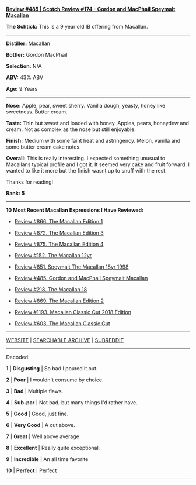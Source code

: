 
[**Review #485 | Scotch Review #174 - Gordon and MacPhail Speymalt Macallan**]( https://t8ke.review/review-485-speymalt-macallan-gordon-macphail-9yr/)

**The Schtick:** This is a 9 year old IB offering from Macallan. 

-----

**Distiller:** Macallan

**Bottler:** Gordon MacPhail

**Selection:** N/A

**ABV:**  43% ABV

**Age:** 9 Years 

-----

**Nose:**  Apple, pear, sweet sherry. Vanilla dough, yeasty, honey like sweetness. Butter cream.  

**Taste:** Thin but sweet and loaded with honey. Apples, pears, honeydew and cream. Not as complex as the nose but still enjoyable. 

**Finish:** Medium with some faint heat and astringency. Melon, vanilla and some butter cream cake notes. 

**Overall:** This is really interesting. I expected something unusual to Macallans typical profile and I got it. It seemed very cake and fruit forward. I wanted to like it more but the finish wasnt up to snuff with the rest. 

Thanks for reading!

**Rank: 5**

----- 

**10 Most Recent Macallan Expressions I Have Reviewed:** 

- [Review #866. The Macallan Edition 1]( https://t8ke.review/review-866-the-macallan-edition-no-1/) 

- [Review #872. The Macallan Edition 3]( https://t8ke.review/review-872-the-macallan-edition-no-3/) 

- [Review #875. The Macallan Edition 4]( https://t8ke.review/review-875-the-macallan-edition-no-4/) 

- [Review #152. The Macallan 12yr]( https://t8ke.review/review-152-the-macallan-12yr/) 

- [Review #851. Speymalt The Macallan 18yr 1998]( https://t8ke.review/review-851-the-macallan-18yr-speymalt-1998/) 

- [Review #485. Gordon and MacPhail Speymalt Macallan]( https://t8ke.review/review-485-speymalt-macallan-gordon-macphail-9yr/) 

- [Review #218. The Macallan 18]( https://t8ke.review/review-218-the-macallan-18/) 

- [Review #869. The Macallan Edition 2]( https://t8ke.review/review-869-the-macallan-edition-no-2/) 

- [Review #1193. Macallan Classic Cut 2018 Edition]( https://t8ke.review/review-1193-macallan-classic-cut-2018-edition/) 

- [Review #603. The Macallan Classic Cut]( https://t8ke.review/review-603-the-macallan-classic-cut/) 

-----

[WEBSITE](https://t8ke.review) | [SEARCHABLE ARCHIVE](https://t8ke.review/review-archive/) | [SUBREDDIT](https://reddit.com/r/t8kereviews)

-----

Decoded:

**1** | **Disgusting** | So bad I poured it out.

**2** | **Poor** | I wouldn't consume by choice.

**3** | **Bad** | Multiple flaws.

**4** | **Sub-par** | Not bad, but many things I'd rather have.

**5** | **Good** | Good, just fine.

**6** | **Very Good** | A cut above.

**7** | **Great** | Well above average

**8** | **Excellent** | Really quite exceptional.

**9** | **Incredible** | An all time favorite

**10** | **Perfect** | Perfect

----

